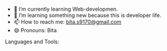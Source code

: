 - 🔭 I’m currently learning Web-developmen.
- 🌱 I’m learning something new because this is developer life.
- 📫 How to reach me: bita.s9170@gmail.com
- 😄 Pronouns: Bita

Languages and Tools:
